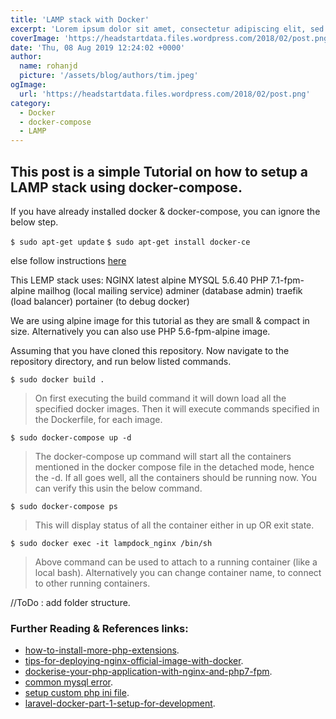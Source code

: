 ```yaml
---
title: 'LAMP stack with Docker'
excerpt: 'Lorem ipsum dolor sit amet, consectetur adipiscing elit, sed do eiusmod tempor incididunt ut labore et dolore magna aliqua. Praesent elementum facilisis leo vel fringilla est ullamcorper eget. At imperdiet dui accumsan sit amet nulla facilities morbi tempus.'
coverImage: 'https://headstartdata.files.wordpress.com/2018/02/post.png'
date: 'Thu, 08 Aug 2019 12:24:02 +0000'
author:
  name: rohanjd
  picture: '/assets/blog/authors/tim.jpeg'
ogImage:
  url: 'https://headstartdata.files.wordpress.com/2018/02/post.png'
category:
  - Docker
  - docker-compose
  - LAMP
---
```



<h2>This post is a simple Tutorial on how to setup a LAMP stack using docker-compose.</h2>
<p>If you have already installed docker &amp; docker-compose, you can ignore the below step.</p>
<p><code>$ sudo apt-get update</code>&nbsp;<code>$ sudo apt-get install docker-ce</code></p>
<p>else follow instructions&nbsp;<a href="https://docs.docker.com/install/linux/docker-ce/ubuntu/#install-docker-ce-1">here</a></p>
<p>This LEMP stack uses: NGINX latest alpine MYSQL 5.6.40 PHP 7.1-fpm-alpine mailhog (local mailing service) adminer (database admin) traefik (load balancer) portainer (to debug docker)</p>
<p>We are using alpine image for this tutorial as they are small &amp; compact in size. Alternatively you can also use PHP 5.6-fpm-alpine image.</p>
<p>Assuming that you have cloned this repository. Now navigate to the repository directory, and run below listed commands.</p>
<p><code>$ sudo docker build .</code></p>
<blockquote class="wp-block-quote"><p>On first executing the build command it will down load all the specified docker images. Then it will execute commands specified in the Dockerfile, for each image.</p></blockquote>
<p><code>$ sudo docker-compose up -d</code></p>
<blockquote class="wp-block-quote"><p>The docker-compose up command will start all the containers mentioned in the docker compose file in the detached mode, hence the -d. If all goes well, all the containers should be running now. You can verify this usin the below command.</p></blockquote>
<p><code>$ sudo docker-compose ps</code></p>
<blockquote class="wp-block-quote"><p>This will display status of all the container either in up OR exit state.</p></blockquote>
<p><code>$ sudo docker exec -it lampdock_nginx /bin/sh</code></p>
<blockquote class="wp-block-quote"><p>Above command can be used to attach to a running container (like a local bash). Alternatively you can change container name, to connect to other running containers.</p></blockquote>
<p>//ToDo : add folder structure.</p>
<h3><a href="https://github.com/naxrohan/docker-lemp-stack#further-reading--references-links"></a>Further Reading &amp; References links:</h3>
<ul><li><a href="https://docs.docker.com/samples/library/php/#how-to-install-more-php-extensions">how-to-install-more-php-extensions</a>.</li><li><a href="https://blog.docker.com/2015/04/tips-for-deploying-nginx-official-image-with-docker/">tips-for-deploying-nginx-official-image-with-docker</a>.</li><li><a href="http://geekyplatypus.com/dockerise-your-php-application-with-nginx-and-php7-fpm/">dockerise-your-php-application-with-nginx-and-php7-fpm</a>.</li><li><a href="https://stackoverflow.com/questions/49427530/fatal-error-uncaught-error-call-to-undefined-function-mysqli-connect">common mysql error</a>.</li><li><a href="https://serverfault.com/questions/840046/why-is-there-no-php-ini-file-when-i-install-php-in-a-docker-container">setup custom php ini file</a>.</li><li><a href="https://medium.com/@shakyShane/laravel-docker-part-1-setup-for-development-e3daaefaf3c">laravel-docker-part-1-setup-for-development</a>.</li></ul>
